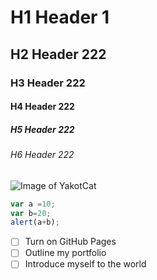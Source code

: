 # H1 Header 1
## H2 Header 222
### H3 Header 222
#### H4 Header 222
##### H5 Header 222
###### H6 Header 222
![Image of YakotCat](https://octodex.github.com/images/yaktocat.png)

``` javascript
var a =10;
var b=20;
alert(a+b);
```

- [ ] Turn on GitHub Pages
- [ ] Outline my portfolio
- [ ] Introduce myself to the world
